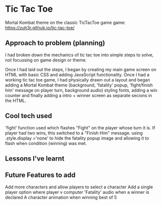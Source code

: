 # Tic Tac Toe

Mortal Kombat theme on the classic TicTacToe game
game: https://zuh3r.github.io/tic-tac-toe/

## Approach to problem (planning)

I had broken down the mechanics of tic tac toe into simple steps to solve, not focussing on game design or theme.

Once I had laid out the steps, I began by creating my main game screen on HTML with basic CSS and adding JavaScript functionality. Once I had a working tic tac toe game, I had physically drawn out a layout and began adding a Mortal Kombat theme (background, 'fatality' popup, 'fight/finish him' message on player turn, background audio) styling fonts, adding a win counter and finally adding a intro + winner screen as separate secions in the HTML.

## Cool tech used

'fight' function used which flashes "Fight" on the player whose turn it is. If player had two wins, this switched to a "Finish Him" message.
using .style.display ='none' to hide the fatality popup image and allowing it to flash when condition (winning) was met.



## Lessons I've learnt



## Future Features to add

Add more characters and allow players to select a character
Add a single player option where player v computer
'Fatality' audio when a winner is declared
A character animation when winning best of 5
